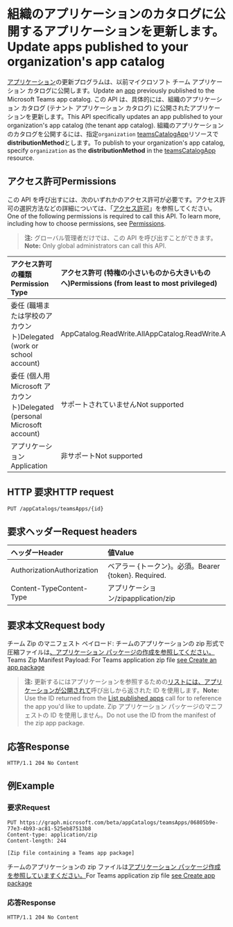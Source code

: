 # <a name="update-apps-published-to-your-organizations-app-catalog"></a><span data-ttu-id="df48a-101">組織のアプリケーションのカタログに公開するアプリケーションを更新します。</span><span class="sxs-lookup"><span data-stu-id="df48a-101">Update apps published to your organization's app catalog</span></span>



<span data-ttu-id="df48a-102">[アプリケーション](../resources/teamsapp.md)の更新プログラムは、以前マイクロソフト チーム アプリケーション カタログに公開します。</span><span class="sxs-lookup"><span data-stu-id="df48a-102">Update an [app](../resources/teamsapp.md) previously published to the Microsoft Teams app catalog.</span></span> <span data-ttu-id="df48a-103">この API は、具体的には、組織のアプリケーション カタログ (テナント アプリケーション カタログ) に公開されたアプリケーションを更新します。</span><span class="sxs-lookup"><span data-stu-id="df48a-103">This API specifically updates an app published to your organization's app catalog (the tenant app catalog).</span></span> <span data-ttu-id="df48a-104">組織のアプリケーションのカタログを公開するには、指定`organization` [teamsCatalogApp](../resources/teamsapp.md)リソースで**distributionMethod**とします。</span><span class="sxs-lookup"><span data-stu-id="df48a-104">To publish to your organization's app catalog, specify `organization` as the **distributionMethod** in the [teamsCatalogApp](../resources/teamsapp.md) resource.</span></span>

## <a name="permissions"></a><span data-ttu-id="df48a-105">アクセス許可</span><span class="sxs-lookup"><span data-stu-id="df48a-105">Permissions</span></span>

<span data-ttu-id="df48a-p102">この API を呼び出すには、次のいずれかのアクセス許可が必要です。アクセス許可の選択方法などの詳細については、「[アクセス許可](https://developer.microsoft.com/graph/docs/concepts/permissions_reference)」を参照してください。</span><span class="sxs-lookup"><span data-stu-id="df48a-p102">One of the following permissions is required to call this API. To learn more, including how to choose permissions, see [Permissions](https://developer.microsoft.com/graph/docs/concepts/permissions_reference).</span></span>

><span data-ttu-id="df48a-108">**注:** グローバル管理者だけでは、この API を呼び出すことができます。</span><span class="sxs-lookup"><span data-stu-id="df48a-108">**Note:** Only global administrators can call this API.</span></span>

| <span data-ttu-id="df48a-109">アクセス許可の種類</span><span class="sxs-lookup"><span data-stu-id="df48a-109">Permission Type</span></span>                        | <span data-ttu-id="df48a-110">アクセス許可 (特権の小さいものから大きいものへ)</span><span class="sxs-lookup"><span data-stu-id="df48a-110">Permissions (from least to most privileged)</span></span>|
|:----------------------------------     |:-------------|
| <span data-ttu-id="df48a-111">委任 (職場または学校のアカウント)</span><span class="sxs-lookup"><span data-stu-id="df48a-111">Delegated (work or school account)</span></span>     | <span data-ttu-id="df48a-112">AppCatalog.ReadWrite.All</span><span class="sxs-lookup"><span data-stu-id="df48a-112">AppCatalog.ReadWrite.All</span></span> |
| <span data-ttu-id="df48a-113">委任 (個人用 Microsoft アカウント)</span><span class="sxs-lookup"><span data-stu-id="df48a-113">Delegated (personal Microsoft account)</span></span> | <span data-ttu-id="df48a-114">サポートされていません</span><span class="sxs-lookup"><span data-stu-id="df48a-114">Not supported</span></span>|
| <span data-ttu-id="df48a-115">アプリケーション</span><span class="sxs-lookup"><span data-stu-id="df48a-115">Application</span></span>                            | <span data-ttu-id="df48a-116">非サポート</span><span class="sxs-lookup"><span data-stu-id="df48a-116">Not supported</span></span>|

## <a name="http-request"></a><span data-ttu-id="df48a-117">HTTP 要求</span><span class="sxs-lookup"><span data-stu-id="df48a-117">HTTP request</span></span>
<!-- { "blockType": "ignored" } -->
```http
PUT /appCatalogs/teamsApps/{id}
```

## <a name="request-headers"></a><span data-ttu-id="df48a-118">要求ヘッダー</span><span class="sxs-lookup"><span data-stu-id="df48a-118">Request headers</span></span>

| <span data-ttu-id="df48a-119">ヘッダー</span><span class="sxs-lookup"><span data-stu-id="df48a-119">Header</span></span>        | <span data-ttu-id="df48a-120">値</span><span class="sxs-lookup"><span data-stu-id="df48a-120">Value</span></span>           |
|:--------------|:--------------  |
| <span data-ttu-id="df48a-121">Authorization</span><span class="sxs-lookup"><span data-stu-id="df48a-121">Authorization</span></span> | <span data-ttu-id="df48a-p103">ベアラー {トークン}。必須。</span><span class="sxs-lookup"><span data-stu-id="df48a-p103">Bearer {token}. Required.</span></span>  |
| <span data-ttu-id="df48a-124">Content-Type</span><span class="sxs-lookup"><span data-stu-id="df48a-124">Content-Type</span></span>  | <span data-ttu-id="df48a-125">アプリケーション/zip</span><span class="sxs-lookup"><span data-stu-id="df48a-125">application/zip</span></span> |

## <a name="request-body"></a><span data-ttu-id="df48a-126">要求本文</span><span class="sxs-lookup"><span data-stu-id="df48a-126">Request body</span></span>

<span data-ttu-id="df48a-127">チーム Zip のマニフェスト ペイロード: チームのアプリケーションの zip 形式で圧縮ファイルは[、アプリケーション パッケージの作成を参照してください。](https://docs.microsoft.com/en-us/microsoftteams/platform/concepts/apps/apps-package)</span><span class="sxs-lookup"><span data-stu-id="df48a-127">Teams Zip Manifest Payload: For Teams application zip file [see Create an app package](https://docs.microsoft.com/en-us/microsoftteams/platform/concepts/apps/apps-package)</span></span>

><span data-ttu-id="df48a-128">**注:** 更新するにはアプリケーションを参照するための[リストには、アプリケーションが公開されて](./teamsapp_list.md)呼び出しから返された ID を使用します。</span><span class="sxs-lookup"><span data-stu-id="df48a-128">**Note:** Use the ID returned from the [List published apps](./teamsapp_list.md) call for to reference the app you'd like to update.</span></span> <span data-ttu-id="df48a-129">Zip アプリケーション パッケージのマニフェストの ID を使用しません。</span><span class="sxs-lookup"><span data-stu-id="df48a-129">Do not use the ID from the manifest of the zip app package.</span></span>

## <a name="response"></a><span data-ttu-id="df48a-130">応答</span><span class="sxs-lookup"><span data-stu-id="df48a-130">Response</span></span>

```
HTTP/1.1 204 No Content
```

## <a name="example"></a><span data-ttu-id="df48a-131">例</span><span class="sxs-lookup"><span data-stu-id="df48a-131">Example</span></span>

### <a name="request"></a><span data-ttu-id="df48a-132">要求</span><span class="sxs-lookup"><span data-stu-id="df48a-132">Request</span></span>

```
PUT https://graph.microsoft.com/beta/appCatalogs/teamsApps/06805b9e-77e3-4b93-ac81-525eb87513b8
Content-type: application/zip
Content-length: 244

[Zip file containing a Teams app package]
```

<span data-ttu-id="df48a-133">チームのアプリケーションの zip ファイルは[アプリケーション パッケージ作成を参照していますください。](https://docs.microsoft.com/en-us/microsoftteams/platform/concepts/apps/apps-package)</span><span class="sxs-lookup"><span data-stu-id="df48a-133">For Teams application zip file [see Create app package](https://docs.microsoft.com/en-us/microsoftteams/platform/concepts/apps/apps-package)</span></span>

### <a name="response"></a><span data-ttu-id="df48a-134">応答</span><span class="sxs-lookup"><span data-stu-id="df48a-134">Response</span></span>

```
HTTP/1.1 204 No Content
```
